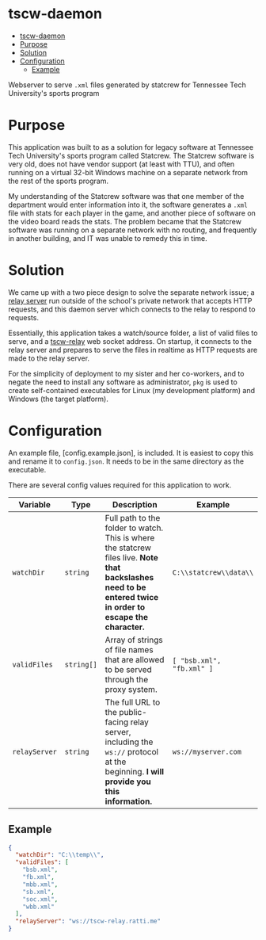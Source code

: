 # tscw-daemon

- [tscw-daemon](#tscw-daemon)
- [Purpose](#purpose)
- [Solution](#solution)
- [Configuration](#configuration)
  - [Example](#example)

Webserver to serve `.xml` files generated by statcrew for Tennessee Tech University's sports program

# Purpose

This application was built to as a solution for legacy software at Tennessee Tech University's sports program called Statcrew. The Statcrew software is very old, does not have vendor support (at least with TTU), and often running on a virtual 32-bit Windows machine on a separate network from the rest of the sports program.

My understanding of the Statcrew software was that one member of the department would enter information into it, the software generates a `.xml` file with stats for each player in the game, and another piece of software on the video board reads the stats. The problem became that the Statcrew software was running on a separate network with no routing, and frequently in another building, and IT was unable to remedy this in time.

# Solution

We came up with a two piece design to solve the separate network issue; a [relay server](https://github.com/kyleratti/tscw-relay) run outside of the school's private network that accepts HTTP requests, and this daemon server which connects to the relay to respond to requests.

Essentially, this application takes a watch/source folder, a list of valid files to serve, and a [tscw-relay](https://github.com/kyleratti/tscw-relay) web socket address. On startup, it connects to the relay server and prepares to serve the files in realtime as HTTP requests are made to the relay server.

For the simplicity of deployment to my sister and her co-workers, and to negate the need to install any software as administrator, `pkg` is used to create self-contained executables for Linux (my development platform) and Windows (the target platform).

# Configuration

An example file, [config.example.json], is included. It is easiest to copy this and rename it to `config.json`. It needs to be in the same directory as the executable.

There are several config values required for this application to work.

| Variable      | Type       | Description                                                                                                                                                   | Example                   |
| ------------- | ---------- | ------------------------------------------------------------------------------------------------------------------------------------------------------------- | ------------------------- |
| `watchDir`    | `string`   | Full path to the folder to watch. This is where the statcrew files live. **Note that backslashes need to be entered twice in order to escape the character.** | `C:\\statcrew\\data\\`    |
| `validFiles`  | `string[]` | Array of strings of file names that are allowed to be served through the proxy system.                                                                        | `[ "bsb.xml", "fb.xml" ]` |
| `relayServer` | `string`   | The full URL to the public-facing relay server, including the `ws://` protocol at the beginning. **I will provide you this information.**                     | `ws://myserver.com`       |

## Example

```json
{
  "watchDir": "C:\\temp\\",
  "validFiles": [
    "bsb.xml",
    "fb.xml",
    "mbb.xml",
    "sb.xml",
    "soc.xml",
    "wbb.xml"
  ],
  "relayServer": "ws://tscw-relay.ratti.me"
}
```
